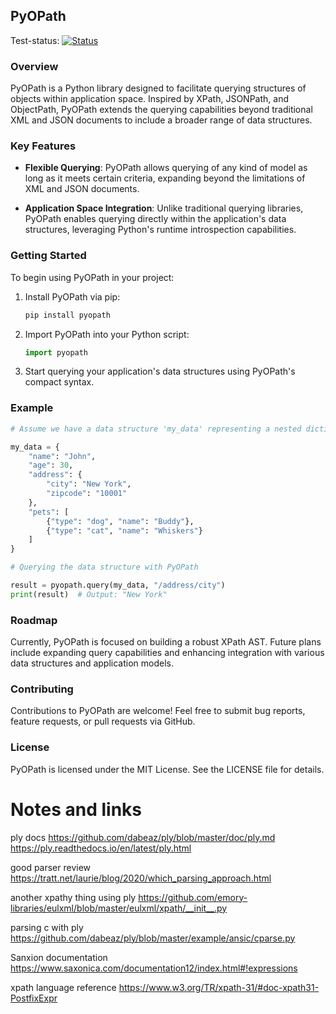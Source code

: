 ## PyOPath

Test-status: [![Status](https://github.com/DrInfiniteExplorer/pyopath/actions/workflows/python-package.yml/badge.svg)](https://github.com/DrInfiniteExplorer/pyopath/actions/workflows/python-package.yml)


### Overview

PyOPath is a Python library designed to facilitate querying structures of
objects within application space. Inspired by XPath, JSONPath, and ObjectPath,
PyOPath extends the querying capabilities beyond traditional XML and JSON
documents to include a broader range of data structures.

### Key Features

- **Flexible Querying**: PyOPath allows querying of any kind of model as long
  as it meets certain criteria, expanding beyond the limitations of XML and
  JSON documents.
  
- **Application Space Integration**: Unlike traditional querying libraries,
  PyOPath enables querying directly within the application's data structures,
  leveraging Python's runtime introspection capabilities.

### Getting Started

To begin using PyOPath in your project:

1. Install PyOPath via pip:

    ```bash
    pip install pyopath
    ```

2. Import PyOPath into your Python script:

    ```python
    import pyopath
    ```

3. Start querying your application's data structures using PyOPath's compact
   syntax.

### Example

```python
# Assume we have a data structure 'my_data' representing a nested dictionary

my_data = {
    "name": "John",
    "age": 30,
    "address": {
        "city": "New York",
        "zipcode": "10001"
    },
    "pets": [
        {"type": "dog", "name": "Buddy"},
        {"type": "cat", "name": "Whiskers"}
    ]
}

# Querying the data structure with PyOPath

result = pyopath.query(my_data, "/address/city")
print(result)  # Output: "New York"

```

### Roadmap

Currently, PyOPath is focused on building a robust XPath AST. Future plans
 include expanding query capabilities and enhancing integration with various
 data structures and application models.

### Contributing

Contributions to PyOPath are welcome! Feel free to submit bug reports,
 feature requests, or pull requests via GitHub.

### License

PyOPath is licensed under the MIT License. See the LICENSE file for details.

# Notes and links

ply docs
https://github.com/dabeaz/ply/blob/master/doc/ply.md
https://ply.readthedocs.io/en/latest/ply.html

good parser review
https://tratt.net/laurie/blog/2020/which_parsing_approach.html

another xpathy thing using ply
https://github.com/emory-libraries/eulxml/blob/master/eulxml/xpath/__init__.py

parsing c with ply
https://github.com/dabeaz/ply/blob/master/example/ansic/cparse.py

Sanxion documentation
https://www.saxonica.com/documentation12/index.html#!expressions

xpath language reference
https://www.w3.org/TR/xpath-31/#doc-xpath31-PostfixExpr


